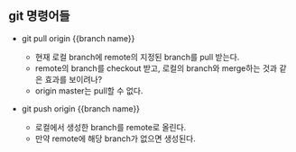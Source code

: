 ## git 명령어들

- git pull origin {{branch name}}
	- 현재 로컬 branch에 remote의 지정된 branch를 pull 받는다.
	- remote의 branch를 checkout 받고, 로컬의 branch와 merge하는 것과 같은 효과를 보이려나?
	- origin master는 pull할 수 없다.

- git push origin {{branch name}}
	- 로컬에서 생성한 branch를 remote로 올린다.
	- 만약 remote에 해당 branch가 없으면 생성된다.